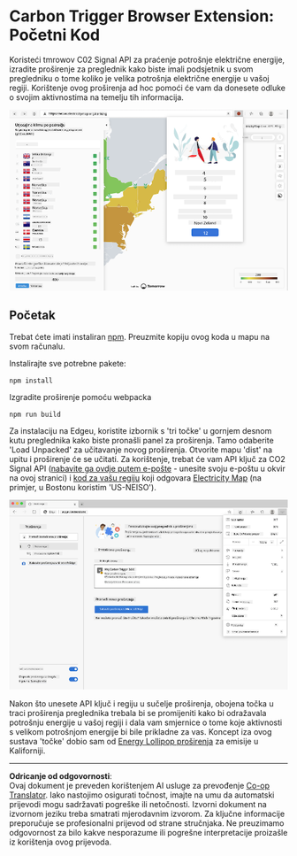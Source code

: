 <!--
CO_OP_TRANSLATOR_METADATA:
{
  "original_hash": "26fd39046d264ba185dcb086d3a8cf3e",
  "translation_date": "2025-08-27T22:17:43+00:00",
  "source_file": "5-browser-extension/start/README.md",
  "language_code": "hr"
}
-->
# Carbon Trigger Browser Extension: Početni Kod

Koristeći tmrowov C02 Signal API za praćenje potrošnje električne energije, izradite proširenje za preglednik kako biste imali podsjetnik u svom pregledniku o tome koliko je velika potrošnja električne energije u vašoj regiji. Korištenje ovog proširenja ad hoc pomoći će vam da donesete odluke o svojim aktivnostima na temelju tih informacija.

![screenshot proširenja](../../../../translated_images/extension-screenshot.0e7f5bfa110e92e3875e1bc9405edd45a3d2e02963e48900adb91926a62a5807.hr.png)

## Početak

Trebat ćete imati instaliran [npm](https://npmjs.com). Preuzmite kopiju ovog koda u mapu na svom računalu.

Instalirajte sve potrebne pakete:

```
npm install
```

Izgradite proširenje pomoću webpacka

```
npm run build
```

Za instalaciju na Edgeu, koristite izbornik s 'tri točke' u gornjem desnom kutu preglednika kako biste pronašli panel za proširenja. Tamo odaberite 'Load Unpacked' za učitavanje novog proširenja. Otvorite mapu 'dist' na upitu i proširenje će se učitati. Za korištenje, trebat će vam API ključ za CO2 Signal API ([nabavite ga ovdje putem e-pošte](https://www.co2signal.com/) - unesite svoju e-poštu u okvir na ovoj stranici) i [kod za vašu regiju](http://api.electricitymap.org/v3/zones) koji odgovara [Electricity Map](https://www.electricitymap.org/map) (na primjer, u Bostonu koristim 'US-NEISO').

![instalacija](../../../../translated_images/install-on-edge.78634f02842c48283726c531998679a6f03a45556b2ee99d8ff231fe41446324.hr.png)

Nakon što unesete API ključ i regiju u sučelje proširenja, obojena točka u traci proširenja preglednika trebala bi se promijeniti kako bi odražavala potrošnju energije u vašoj regiji i dala vam smjernice o tome koje aktivnosti s velikom potrošnjom energije bi bile prikladne za vas. Koncept iza ovog sustava 'točke' dobio sam od [Energy Lollipop proširenja](https://energylollipop.com/) za emisije u Kaliforniji.

---

**Odricanje od odgovornosti**:  
Ovaj dokument je preveden korištenjem AI usluge za prevođenje [Co-op Translator](https://github.com/Azure/co-op-translator). Iako nastojimo osigurati točnost, imajte na umu da automatski prijevodi mogu sadržavati pogreške ili netočnosti. Izvorni dokument na izvornom jeziku treba smatrati mjerodavnim izvorom. Za ključne informacije preporučuje se profesionalni prijevod od strane stručnjaka. Ne preuzimamo odgovornost za bilo kakve nesporazume ili pogrešne interpretacije proizašle iz korištenja ovog prijevoda.